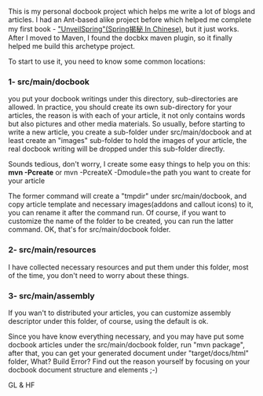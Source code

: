 This is my personal docbook project which helps me write a lot of blogs and articles.
I had an Ant-based alike project before which helped me complete my first book - ["UnveilSpring"(Spring揭秘 In Chinese)](http://product.china-pub.com/195969), but it just works. After I moved to Maven, I found the docbkx maven plugin, so it finally helped me build this archetype project.

To start to use it, you need to know some common locations:
### 1- src/main/docbook  
you put your docbook writings under this directory, sub-directories are allowed. In practice, you should create its own sub-directory for your articles, the reason is with each of your article, it not only contains words but also pictures and other media materials. So usually, before starting to write a new article, you create a sub-folder under src/main/docbook and  at least create an "images" sub-folder to hold the images of your article, the real docbook writing will be dropped under this sub-folder directly. 

Sounds tedious, don't worry, I create some easy things to help you on this:
	**mvn -Pcreate**
or 
	mvn -PcreateX -Dmodule=the path you want to create for your article

The former command will create a "tmpdir" under src/main/docbook, and copy article template and necessary images(addons and callout icons) to it, you can rename it after the command run. Of course, if you want to customize the name of the folder to be created, you can run the latter command.
OK, that's for src/main/docbook folder.
	
### 2- src/main/resources  
I have collected necessary resources and put them under this folder, most of the time, you don't need to worry about these things.
	
### 3- src/main/assembly  
If you wan't to distributed your articles, you can customize assembly descriptor under this folder, of course, using the default is ok.
	
Since you have know everything necessary, and you may have put some docbook articles under the src/main/docbook folder, run "mvn package", after that, you can get your generated document under "target/docs/html" folder, What? Build Error? Find out the reason yourself by focusing on your docbook document structure and elements ;-)	
	
GL & HF	